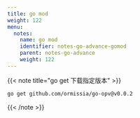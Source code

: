 ```yaml
---
title: go mod
weight: 122
menu:
  notes:
    name: go mod
    identifier: notes-go-advance-gomod
    parent: notes-go-advance
    weight: 122
---
```

<!-- go mod -->

{{< note title="go get 下载指定版本" >}}
```bash
go get github.com/ormissia/go-opv@v0.0.2
```
{{< /note >}}

